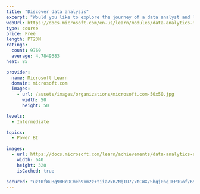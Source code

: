 ```yaml
---
title: "Discover data analysis"
excerpt: "Would you like to explore the journey of a data analyst and learn how a data analyst tells a story with data? In this module, you will explore the different roles in data and learn the different tasks of a data analyst."
webUrl: https://docs.microsoft.com/en-us/learn/modules/data-analytics-microsoft/
type: course
price: Free
length: PT23M
ratings:
  count: 9760
  average: 4.7849383
heat: 85

provider:
  name: Microsoft Learn
  domain: microsoft.com
  images:
    - url: /assets/images/organizations/microsoft.com-50x50.jpg
      width: 50
      height: 50

levels:
  - Intermediate

topics:
  - Power BI

images:
  - url: https://docs.microsoft.com/learn/achievements/data-analytics-and-microsoft-social.png
    width: 640
    height: 320
    isCached: true

secured: "uzt0fWuBg9BRcDCmeh9xm2z+tjia7xBZNgIU7/xtCWX/Shgj0nqIEP1Gof/65BxbNgHu2pZaI3skhhVGJfZbCQktMWAd+ScwZ+Q0gnl90o4merpqgLbxLpQmjRbWd5qy1R/Rsjt8g+InEABfaozEyJBssbIb1G+0d2/iyH/SmLiKtwSVefUP4DKNqbhkkatD+Q+dJsKHZyDOLeyrfBLKS0g2+ZXE/s/MaWCBdbPOfNiEE1hu7l1CYgQKpUI3lvUaNb556hQ29gpd1xsLACB7Tw+xFdIhGnrBEwU7ZxbpZpRufky9ttp3M1gZ4zPi+TACvbZbEMGSaUfcjh2uiwIIcbD95NZ5tKYXUHKT+DzBQYXvLg3BLaoz86hQZ99Wr7tmRm/2N+2lxOBKf+oQb6UYT4k7CcbJ/7qpm4WN7igf+mc=;3EiYcuCtKCL+f4y6bJ88tg=="
---
```


